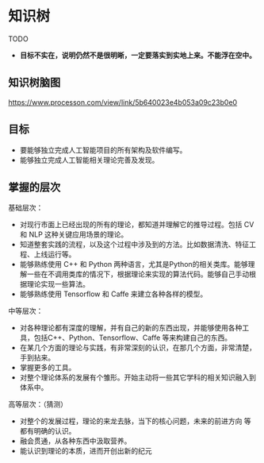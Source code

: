 # 知识树

TODO

* **目标不实在，说明仍然不是很明晰，一定要落实到实地上来。不能浮在空中。**

## 知识树脑图

https://www.processon.com/view/link/5b640023e4b053a09c23b0e0

## 目标

* 要能够独立完成人工智能项目的所有架构及软件编写。
* 能够独立完成人工智能相关理论完善及发现。




## 掌握的层次


基础层次：


* 对现行市面上已经出现的所有的理论，都知道并理解它的推导过程。包括 CV 和 NLP 这种关键应用场景的理论。
* 知道整套实践的流程，以及这个过程中涉及到的方法。比如数据清洗、特征工程、上线运行等。
* 能够熟练使用 C++ 和 Python 两种语言，尤其是Python的相关类库。能够理解一些在不调用类库的情况下，根据理论来实现的算法代码。能够自己手动根据理论实现一些算法。
* 能够熟练使用 Tensorflow 和 Caffe 来建立各种各样的模型。


中等层次：


* 对各种理论都有深度的理解，并有自己的新的东西出现，并能够使用各种工具，包括C++、Python、Tensorflow、Caffe 等来构建自己的东西。
* 在某几个方面的理论与实践，有非常深刻的认识，在那几个方面，非常清楚，手到拈来。
* 掌握更多的工具。
* 对整个理论体系的发展有个雏形。开始主动将一些其它学科的相关知识融入到体系中。


高等层次：（猜测）


* 对整个的发展过程，理论的来龙去脉，当下的核心问题，未来的前进方向 等 都有明确的认识。
* 融会贯通，从各种东西中汲取营养。
* 能认识到理论的本质，进而开创出新的纪元

